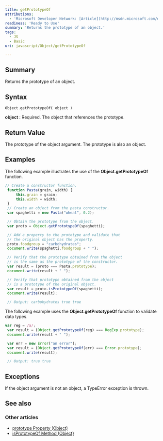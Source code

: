 ```yaml
---
title: getPrototypeOf
attributions:
  - 'Microsoft Developer Network: [Article](http://msdn.microsoft.com/en-us/library/ie/ff877835(v=vs.94).aspx)'
readiness: 'Ready to Use'
summary: 'Returns the prototype of an object.'
tags:
  - JS
  - Basic
uri: javascript/Object/getPrototypeOf

---
```

## Summary

Returns the prototype of an object.

## Syntax

    Object.getPrototypeOf( object )

**object**
:   Required. The object that references the prototype.

## Return Value

The prototype of the object argument. The prototype is also an object.

## Examples

The following example illustrates the use of the **Object.getPrototypeOf** function.

``` js
// Create a constructor function.
 function Pasta(grain, width) {
     this.grain = grain;
     this.width = width;
 }
 // Create an object from the pasta constructor.
 var spaghetti = new Pasta("wheat", 0.2);

 // Obtain the prototype from the object.
 var proto = Object.getPrototypeOf(spaghetti);

 // Add a property to the prototype and validate that
 // the original object has the property.
 proto.foodgroup = "carbohydrates";
 document.write(spaghetti.foodgroup + " ");

 // Verify that the prototype obtained from the object
 // is the same as the prototype of the constructor.
 var result = (proto === Pasta.prototype);
 document.write(result + " ");

 // Verify that prototype obtained from the object
 // is a prototype of the original object.
 var result = proto.isPrototypeOf(spaghetti);
 document.write(result);

 // Output: carbohydrates true true
```

The following example uses the **Object.getPrototypeOf** function to validate data types.

``` js
var reg = /a/;
 var result = (Object.getPrototypeOf(reg) === RegExp.prototype);
 document.write(result + " ");

 var err = new Error("an error");
 var result = (Object.getPrototypeOf(err) === Error.prototype);
 document.write(result);

 // Output: true true
```

## Exceptions

If the object argument is not an object, a TypeError exception is thrown.

## See also

### Other articles

-   [prototype Property (Object)](/javascript/Object/prototype)
-   [isPrototypeOf Method (Object)](/javascript/Object/isPrototypeOf)

